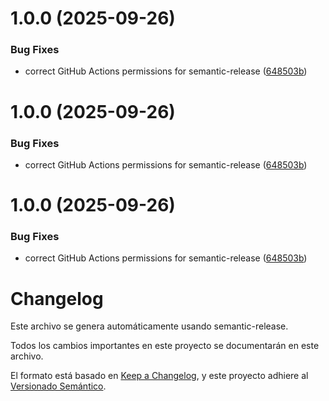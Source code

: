 # 1.0.0 (2025-09-26)


### Bug Fixes

* correct GitHub Actions permissions for semantic-release ([648503b](https://github.com/abejarano/ts-mongo-criteria/commit/648503b611c4d27ea7708c3d94e8107737a81027))

# 1.0.0 (2025-09-26)


### Bug Fixes

* correct GitHub Actions permissions for semantic-release ([648503b](https://github.com/abejarano/ts-mongo-criteria/commit/648503b611c4d27ea7708c3d94e8107737a81027))

# 1.0.0 (2025-09-26)


### Bug Fixes

* correct GitHub Actions permissions for semantic-release ([648503b](https://github.com/abejarano/ts-mongo-criteria/commit/648503b611c4d27ea7708c3d94e8107737a81027))

# Changelog

Este archivo se genera automáticamente usando semantic-release.

Todos los cambios importantes en este proyecto se documentarán en este archivo.

El formato está basado en [Keep a Changelog](https://keepachangelog.com/es-ES/1.0.0/),
y este proyecto adhiere al [Versionado Semántico](https://semver.org/lang/es/).
